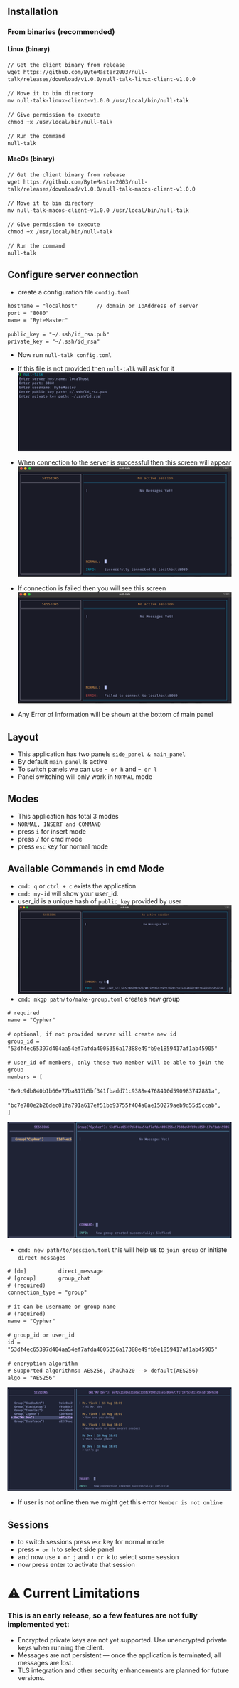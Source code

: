 ## Installation
### From binaries (recommended)
#### Linux (binary)
```
// Get the client binary from release
wget https://github.com/ByteMaster2003/null-talk/releases/download/v1.0.0/null-talk-linux-client-v1.0.0

// Move it to bin directory
mv null-talk-linux-client-v1.0.0 /usr/local/bin/null-talk

// Give permission to execute
chmod +x /usr/local/bin/null-talk

// Run the command
null-talk

```

#### MacOs (binary)
```
// Get the client binary from release
wget https://github.com/ByteMaster2003/null-talk/releases/download/v1.0.0/null-talk-macos-client-v1.0.0

// Move it to bin directory
mv null-talk-macos-client-v1.0.0 /usr/local/bin/null-talk

// Give permission to execute
chmod +x /usr/local/bin/null-talk

// Run the command
null-talk

```

## Configure server connection
- create a configuration file `config.toml`
```
hostname = "localhost" 		// domain or IpAddress of server
port = "8080"
name = "ByteMaster"

public_key = "~/.ssh/id_rsa.pub"
private_key = "~/.ssh/id_rsa"

```
- Now run `null-talk config.toml`
- If this file is not provided then `null-talk` will ask for it
![Null Talk Demo](assets/null-talk-config.png)

- When connection to the server is successful then this screen will appear
![Null Talk Connection Success](assets/null-talk-conn-success.png)

- If connection is failed then you will see this screen
![Null Talk Connection Error](assets/null-talk-conn-err.png)

- Any Error of Information will be shown at the bottom of main panel

## Layout
- This application has two panels `side_panel & main_panel`
- By default `main_panel` is active
- To switch panels we can use `⬅️ or h` and `➡️ or l`
- Panel switching will only work in `NORMAL` mode

## Modes
- This application has total 3 modes
- `NORMAL, INSERT and COMMAND`
- press `i` for insert mode
- press `/` for cmd mode
- press `esc` key for normal mode

## Available Commands in cmd Mode
- `cmd: q` or `ctrl + c` exists the application 
- `cmd: my-id` will show your user_id. 
- user_id is a unique hash of `public_key` provided by user
![Null Talk Show user_id](assets/show-user-id.png)
- `cmd: mkgp path/to/make-group.toml` creates new group

```
# required
name = "Cypher"

# optional, if not provided server will create new id
group_id = "53df4ec65397d404aa54ef7afda4005356a17388e49fb9e1859417af1ab45905"

# user_id of members, only these two member will be able to join the group
members = [
	"8e9c9db840b1b66e77ba817b5bf341fbadd71c9388e4768410d590983742881a",
	"bc7e780e2b26dec01fa791a617ef51bb93755f404a8ae150279aeb9d55d5ccab",
]

```
![Null Talk Show user_id](assets/make-group.png)
- `cmd: new path/to/session.toml` this will help us to `join group` or initiate `direct messages`
```
# [dm]			direct_message
# [group]		group_chat
# (required)
connection_type = "group"

# it can be username or group name
# (required)
name = "Cypher"

# group_id or user_id
id = "53df4ec65397d404aa54ef7afda4005356a17388e49fb9e1859417af1ab45905"

# encryption algorithm
# Supported algorithms: AES256, ChaCha20 --> default(AES256)
algo = "AES256"

```
![Null Talk Show user_id](assets/direct-message.png)
- If user is not online then we might get this error `Member is not online`


## Sessions
- to switch sessions press `esc` key for normal mode
- press `⬅️ or h` to select side panel
- and now use `⬇️ or j` and `⬆️ or k` to select some session
- now press enter to activate that session


# ⚠️ Current Limitations

### This is an early release, so a few features are not fully implemented yet:

- Encrypted private keys are not yet supported. Use unencrypted private keys when running the client.
- Messages are not persistent — once the application is terminated, all messages are lost.
- TLS integration and other security enhancements are planned for future versions.